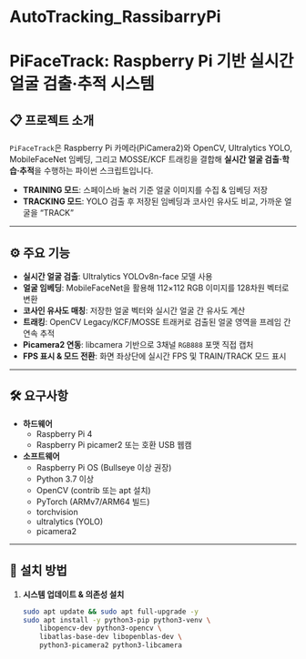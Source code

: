 # AutoTracking_RassibarryPi

# PiFaceTrack: Raspberry Pi 기반 실시간 얼굴 검출·추적 시스템

## 📋 프로젝트 소개  
`PiFaceTrack`은 Raspberry Pi 카메라(PiCamera2)와 OpenCV, Ultralytics YOLO, MobileFaceNet 임베딩, 그리고 MOSSE/KCF 트래킹을 결합해 **실시간 얼굴 검출·학습·추적**을 수행하는 파이썬 스크립트입니다.  
- **TRAINING 모드**: 스페이스바 눌러 기준 얼굴 이미지를 수집 & 임베딩 저장  
- **TRACKING 모드**: YOLO 검출 후 저장된 임베딩과 코사인 유사도 비교, 가까운 얼굴을 “TRACK”  

---

## ⚙️ 주요 기능  
- **실시간 얼굴 검출**: Ultralytics YOLOv8n-face 모델 사용  
- **얼굴 임베딩**: MobileFaceNet을 활용해 112×112 RGB 이미지를 128차원 벡터로 변환  
- **코사인 유사도 매칭**: 저장한 얼굴 벡터와 실시간 얼굴 간 유사도 계산  
- **트래킹**: OpenCV Legacy/KCF/MOSSE 트래커로 검출된 얼굴 영역을 프레임 간 연속 추적  
- **Picamera2 연동**: libcamera 기반으로 3채널 `RGB888` 포맷 직접 캡처  
- **FPS 표시 & 모드 전환**: 화면 좌상단에 실시간 FPS 및 TRAIN/TRACK 모드 표시  

---

## 🛠️ 요구사항  
- **하드웨어**  
  - Raspberry Pi 4
  - Raspberry Pi picamer2 또는 호환 USB 웹캠  
- **소프트웨어**  
  - Raspberry Pi OS (Bullseye 이상 권장)  
  - Python 3.7 이상  
  - OpenCV (contrib 또는 apt 설치)  
  - PyTorch (ARMv7/ARM64 빌드)  
  - torchvision  
  - ultralytics (YOLO)  
  - picamera2  

---

## 🚀 설치 방법  

1. **시스템 업데이트 & 의존성 설치**  
   ```bash
   sudo apt update && sudo apt full-upgrade -y
   sudo apt install -y python3-pip python3-venv \
       libopencv-dev python3-opencv \
       libatlas-base-dev libopenblas-dev \
       python3-picamera2 python3-libcamera
